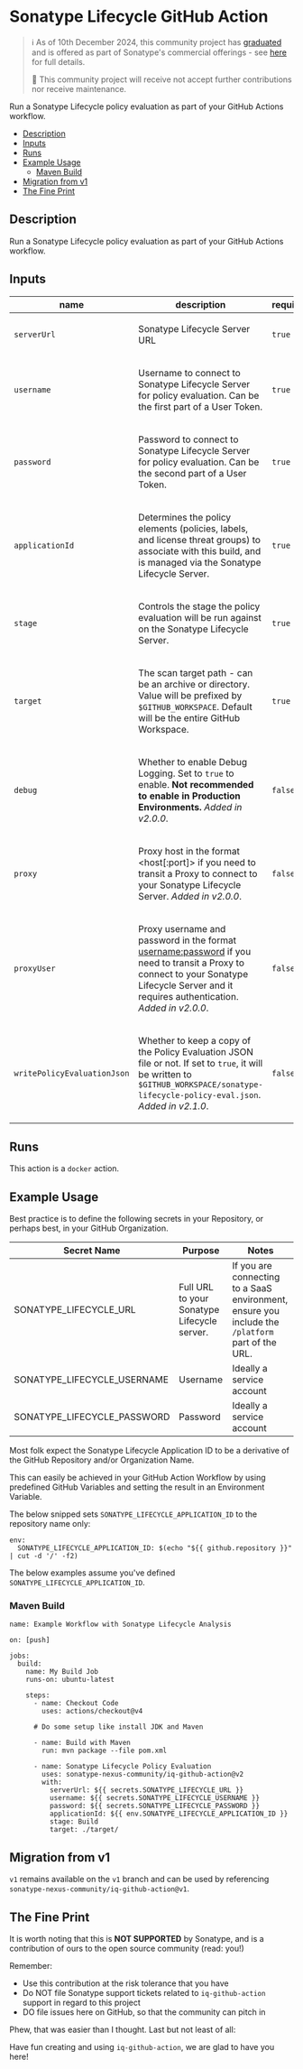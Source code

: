 # Sonatype Lifecycle GitHub Action

> ℹ️ As of 10th December 2024, this community project has [graduated](https://contribute.sonatype.com/docs/project-classification/) and is offered as part of Sonatype's commercial offerings - see [here](https://help.sonatype.com/en/sonatype-github-actions.html) for full details.
>
> 🚧 This community project will receive not accept further contributions nor receive maintenance.


Run a Sonatype Lifecycle policy evaluation as part of your GitHub Actions workflow.

- [Description](#description)
- [Inputs](#inputs)
- [Runs](#runs)
- [Example Usage](#example-usage)
  - [Maven Build](#maven-build)
- [Migration from v1](#migration-from-v1)
- [The Fine Print](#the-fine-print)

<!-- action-docs-header source="action.yml" -->

<!-- action-docs-header source="action.yml" -->

<!-- action-docs-description source="action.yml" -->
## Description

Run a Sonatype Lifecycle policy evaluation as part of your GitHub Actions workflow.
<!-- action-docs-description source="action.yml" -->

<!-- action-docs-inputs source="action.yml" -->
## Inputs

| name | description | required | default |
| --- | --- | --- | --- |
| `serverUrl` | <p>Sonatype Lifecycle Server URL</p> | `true` | `""` |
| `username` | <p>Username to connect to Sonatype Lifecycle Server for policy evaluation. Can be the first part of a User Token.</p> | `true` | `""` |
| `password` | <p>Password to connect to Sonatype Lifecycle Server for policy evaluation. Can be the second part of a User Token.</p> | `true` | `""` |
| `applicationId` | <p>Determines the policy elements (policies, labels, and license threat groups) to associate with this build, and is managed via the Sonatype Lifecycle Server.</p> | `true` | `""` |
| `stage` | <p>Controls the stage the policy evaluation will be run against on the Sonatype Lifecycle Server.</p> | `true` | `Build` |
| `target` | <p>The scan target path - can be an archive or directory. Value will be prefixed by <code>$GITHUB_WORKSPACE</code>. Default will be the entire GitHub Workspace.</p> | `true` | `/` |
| `debug` | <p>Whether to enable Debug Logging. Set to <code>true</code> to enable. <strong>Not recommended to enable in Production Environments.</strong> <em>Added in v2.0.0</em>.</p> | `false` | `false` |
| `proxy` | <p>Proxy host in the format <host[:port]> if you need to transit a Proxy to connect to your Sonatype Lifecycle Server. <em>Added in v2.0.0</em>.</p> | `false` | `""` |
| `proxyUser` | <p>Proxy username and password in the format <username:password> if you need to transit a Proxy to connect to your Sonatype Lifecycle Server and it requires authentication. <em>Added in v2.0.0</em>.</p> | `false` | `""` |
| `writePolicyEvaluationJson` | <p>Whether to keep a copy of the Policy Evaluation JSON file or not. If set to <code>true</code>, it will be written to <code>$GITHUB_WORKSPACE/sonatype-lifecycle-policy-eval.json</code>. <em>Added in v2.1.0</em>.</p> | `false` | `false` |
<!-- action-docs-inputs source="action.yml" -->

<!-- action-docs-outputs source="action.yml" -->

<!-- action-docs-outputs source="action.yml" -->

<!-- action-docs-runs source="action.yml" -->
## Runs

This action is a `docker` action.
<!-- action-docs-runs source="action.yml" -->

## Example Usage

Best practice is to define the following secrets in your Repository, or perhaps best, in your GitHub Organization.

| Secret Name                 | Purpose                                     | Notes                                                                                            |
| --------------------------- | ------------------------------------------- | ------------------------------------------------------------------------------------------------ |
| SONATYPE_LIFECYCLE_URL      | Full URL to your Sonatype Lifecycle server. | If you are connecting to a SaaS environment, ensure you include the `/platform` part of the URL. |
| SONATYPE_LIFECYCLE_USERNAME | Username                                    | Ideally a service account                                                                        |
| SONATYPE_LIFECYCLE_PASSWORD | Password                                    | Ideally a service account                                                                        |

Most folk expect the Sonatype Lifecycle Application ID to be a derivative of the GitHub Repository and/or Organization Name.

This can easily be achieved in your GitHub Action Workflow by using predefined GitHub Variables and setting the result in an Environment Variable.

The below snipped sets `SONATYPE_LIFECYCLE_APPLICATION_ID` to the repository name only:

```
env:
  SONATYPE_LIFECYCLE_APPLICATION_ID: $(echo "${{ github.repository }}" | cut -d '/' -f2)
```

The below examples assume you've defined `SONATYPE_LIFECYCLE_APPLICATION_ID`.

### Maven Build

```
name: Example Workflow with Sonatype Lifecycle Analysis

on: [push]

jobs:
  build:
    name: My Build Job
    runs-on: ubuntu-latest

    steps:
      - name: Checkout Code
        uses: actions/checkout@v4

      # Do some setup like install JDK and Maven

      - name: Build with Maven
        run: mvn package --file pom.xml

      - name: Sonatype Lifecycle Policy Evaluation
        uses: sonatype-nexus-community/iq-github-action@v2
        with:
          serverUrl: ${{ secrets.SONATYPE_LIFECYCLE_URL }}
          username: ${{ secrets.SONATYPE_LIFECYCLE_USERNAME }}
          password: ${{ secrets.SONATYPE_LIFECYCLE_PASSWORD }}
          applicationId: ${{ env.SONATYPE_LIFECYCLE_APPLICATION_ID }}
          stage: Build
          target: ./target/
```

## Migration from v1

`v1` remains available on the `v1` branch and can be used by referencing `sonatype-nexus-community/iq-github-action@v1`.

## The Fine Print

It is worth noting that this is **NOT SUPPORTED** by Sonatype, and is a contribution of ours
to the open source community (read: you!)

Remember:

-   Use this contribution at the risk tolerance that you have
-   Do NOT file Sonatype support tickets related to `iq-github-action` support in regard to this project
-   DO file issues here on GitHub, so that the community can pitch in

Phew, that was easier than I thought. Last but not least of all:

Have fun creating and using `iq-github-action`, we are glad to have you here!

